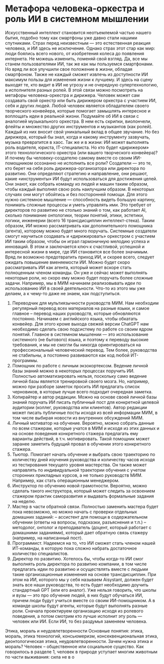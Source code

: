 # Метафора человека-оркестра и роль ИИ в системном мышлении

Искусственный интеллект становится неотъемлемой частью нашего бытия, подобно тому как смартфоны уже давно стали нашими спутниками. Страх перед неизвестным — это естественная реакция человека, и ИИ здесь не исключение. Однако страх этот стар как мир: люди боялись всего нового, от изобретения колеса до появления интернета.
Не можешь изменить, поменяй свой взгляд. Да, все мы станем пользователями ИИ, так же как мы пользуемся смартфонами. Но вряд ли все улучшили свое положение в жизни, обладая смартфоном. Также не каждый сможет извлечь из доступности ИИ максимум пользы для изменения жизни к лучшему. И здесь на сцену выходят те, кто видит в ИИ не угрозу и не очередную супертехнологию, а исполнителя разных ролей.
В этой связи можно посмотреть на метафоры человека-оркестра и дирижера. Человек может сам создавать свой оркестр или быть дирижером оркестра с участием ИИ, себя и других людей. Любой человек является обладателем своего творческого конвейера, которые помогает замышлять интересное и воплощать идеи в реальной жизни.
Подумайте об ИИ в связи с аналогией музыкального оркестра. В нем есть скрипки, виолончели, флейты и множество других инструментов и музыкантов (как ролей). Каждый из них вносит свой уникальный вклад в общее звучание. Но без дирижера, который бы знал, когда и какому инструменту зазвучать, музыка превратится в хаос. Так же и в жизни: ИИ может выполнять роль водителя, юриста, IT-специалиста. Но кто будет «дирижером» этого технологического оркестра (или вашего творческого конвейера)? И почему бы человеку-создателю самому вместе со своим ИИ-помощником осознанно не исполнить все роли?
Создатели — это те, кто берет на себя роль дирижера-организатора или директора по развитию. Они определяют стратегию и направление, они решают, какие «инструменты» ИИ будут использоваться для достижения целей. Они знают, как собрать команду из людей и машин таким образом, чтобы каждый выполнял свою роль наилучшим образом. В некоторых случаях они могут обойтись и без посторонней помощи.
Для этого нужно системное мышление — способность видеть большую картину, понимать сложные процессы и уметь управлять ими. Это требует от директоров по развитию не столько знаний о том, как работает AI, сколько понимание онтологики, теории понятий, этики, эстетики, логики, инженерии (всего 16 трансдисциплин интеллект-стека).
Таким образом, ИИ можно рассматривать как дополнительного помощника (агента), которому можно будет много поручать. Системные создатели смогут научиться создавать и «дирижировать» оркестром с участием ИИ таким образом, чтобы он играл гармоничную мелодию успеха и инноваций. В этом и заключается ключ к счастливой, успешной и интересной жизни в мире, где ИИ становится все более значимым.
Вряд ли возможно предотвратить приход ИИ, и скорее всего, следует ожидать повышение вменяемости ИИ. Можно будет скоро рассматривать ИИ как агента, который может вскоре стать полноценным членом команды. Он уже и сейчас может выполнять некоторые роли, но скоро ему можно будет поручать более сложные задачи. Например, мы в МИМ начинаем реализовывать идеи по использованию ИИ в своей деятельности. Что-то из этого мы уже делаем, а к чему-то даже не знаем, как подступиться.
1. Переводчик для мультиязычности руководств МИМ.
Нам необходим регулярный перевод всех материалов на разные языки, и самое главное – перевод наших руководств, которые обновляются постоянно. Начинаем с английского языка, чтобы обкатать конвейер. Для этого кроме выхода свежей версии ChatGPT нам необходимо сделать свою подсистему по работе со своим ядром понятий. Главное в системном мышлении — это использование системного (не бытового) языка, и поэтому к переводу высокие требования, и мы не смогли бы никогда ориентироваться на профессиональный человеческий перевод. Тем более, руководства не стабильны, а постоянно развиваются как код любой ИТ-программы.
2. Помощник по работе с личным экзокортексом.
Ведение личной базы знаний можно в некоторых процессах поручить ИИ. Полностью автоматизировать нельзя, поскольку само ведение личной базы является тренировкой своего мозга. Но, например, можно при разборе заметок просить ИИ предлагать список черновиков, в которые лучше всего подходит очередная заметка.
3. Копирайтер и автор редакции.
Можно на основе своей личной базы знаний поручать ИИ писать публичный пост для конкретной целевой аудитории (коллег, руководства или клиентов). Автор редакции может писать публичные посты исходя из всей информации МИМ, в том числе выбирая новости из внутренних обсуждений МИМ.
4. Личный мотиватор на обучение.
Вероятно, можно собрать данные по всем стажерам, которые учатся в МИМ и исходя из этих данных и на основе поведения конкретного стажера предлагать ему варианты действий, в т.ч. мотивировать. Такой помощник может заранее заметить будущий провал в обучении этого конкретного стажера.
5. Тьютор.
Помогает начать обучение и выбрать свою траекторию по количеству дней изучения руководства и количеству часов исходя из тестирования текущего уровня мастерства. Он также может направлять по индивидуальной траектории обучения с учетом сторонних прикладных курсов, а не только руководств МИМ. Например, как стать операционным менеджером.
6. Инструктор по обучению новой грамотности.
Вероятно, можно сделать такого инструктора, который может следить за освоением стажером практик саморазвития и выдавать формальные задания на неделю.
7. Мастер в части обратной связи.
Полностью заменить мастера будет пока невозможно, но можно начать с проверки отдельных домашних заданий:
– ассистент для помощи в содержательном обучении (ответы на вопросы, подсказки, разъяснения и т.п.)
– методолог, онтолог и преподаватель (доцент, который работает с домашними заданиями), который дает обратную связь стажеру (например, на написанный пост).
8. Программист.
Надеемся на то, что ИИ сможет стать членом нашей ИТ-команды, в которую пока сложно набрать достаточное количество специалистов.
9. Директор по развитию.
Хотелось бы, чтобы когда-то ИИ смог выполнять роль директора по развитию компании, в том числе предлагать идеи по развитию и осуществлять вместе с людьми такие организационные изменения на основе трансдисциплин.
При этом на ИИ, которого мы у себя называем Aisystant, должен будет знать все наши руководства, то есть будет необходимо доучить стандартный GPT (или его аналог). Уже нельзя говорить, что школы и вузы — это про обучение людей, в них будут обучаться ИИ, причем люди будут учиться вместе со своим ИИ-помощником. А в команде школы будут агенты, которые будут выполнять разные роли. Сначала проектируем организацию исходя из ролевого поведения, а потом смотрим кто лучше исполнит эту роль — человек или ИИ. Если ИИ, то без раздумья заменяем человека.


Этика, мораль и неудовлетворенности
Основные понятия: этика, мораль, этика технологий, консьюмеризм, консеквенциональная этика, деонтологическая этика, неудовлетворенности.
Зачем нужна этика и мораль? 
Человек – общественное или социальное существо. Как говорилось в разделе 1, человек в природе уступает многим животным по части выживания: сила не в о
